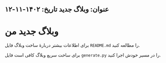 عنوان: وبلاگ جدید
تاریخ: ۱۴۰۲-۱۱-۱۲
---

# وبلاگ جدید من

برای اطلاعات بیشتر دربارهٔ ساخت وبلاگ فایل `README.md` را مطالعه کنید.

برای ساخت سریع وبلاگ کافی است فایل `generate.py` را در مسیر خودش اجرا کنید.

